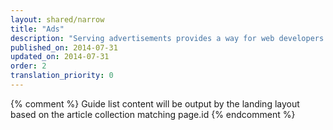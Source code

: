 ```yaml
---
layout: shared/narrow
title: "Ads"
description: "Serving advertisements provides a way for web developers to make their content and site free while still earning money. Learn how ads work and how to serve responsive ads on your site."
published_on: 2014-07-31
updated_on: 2014-07-31
order: 2
translation_priority: 0
---
```


{% comment %}
Guide list content will be output by the landing layout based on the article collection matching page.id
{% endcomment %}
